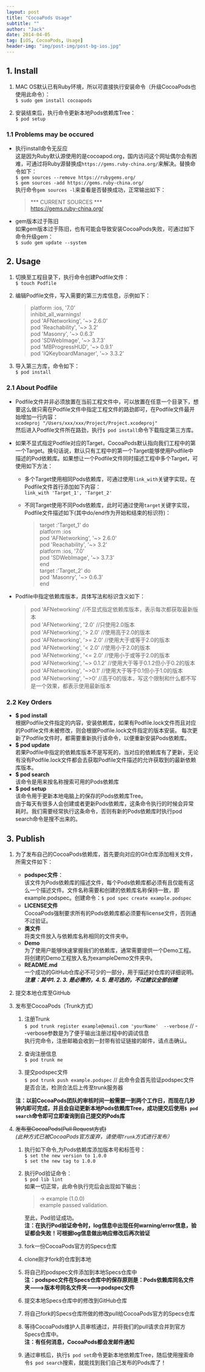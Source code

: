 ```yaml
---
layout: post
title: "CocoaPods Usage"
subtitle: ""
author: "Jack"
date: 2014-04-05
tag: [iOS, CocoaPods, Usage]
header-img: "img/post-img/post-bg-ios.jpg"
---
```


## 1. Install

1. MAC OS默认已有Ruby环境，所以可直接执行安装命令（升级CocoaPods也使用此命令）：  
   `$ sudo gem install cocoapods`

2. 安装结束后，执行命令更新本地Pods依赖库Tree：  
   `$ pod setup`

### 1.1 Problems may be occured
- 执行install命令无反应  
  这是因为Ruby默认源使用的是cocoapod.org，国内访问这个网址偶尔会有困难，可通过将Ruby源替换成`https://gems.ruby-china.org/`来解决。替换命令如下：  
  `$ gem sources --remove https://rubygems.org/`  
  `$ gem sources -add https://gems.ruby-china.org/`  
  执行命令`gem sources -l`来查看是否替换成功，正常输出如下：  

  >	*** CURRENT SOURCES ***  
  	https://gems.ruby-china.org/ 	

- gem版本过于陈旧  
  如果gem版本过于陈旧，也有可能会导致安装CocoaPods失败，可通过如下命令升级gem：  
  `$ sudo gem update --system`  

## 2. Usage
1. 切换至工程目录下，执行命令创建Podfile文件：  
   `$ touch Podfile`  

2. 编辑Podfile文件，写入需要的第三方库信息，示例如下：  

   >	platform :ios, '7.0'  
   	inhibit_all_warnings!  
   	pod 'AFNetworking', '~> 2.6.0'  
   	pod 'Reachability', '~> 3.2'  
   	pod 'Masonry', '~> 0.6.3'  
   	pod 'SDWebImage', '~> 3.7.3'  
   	pod 'MBProgressHUD', '~> 0.9.1'  
   	pod 'IQKeyboardManager', '~> 3.3.2'  

3. 导入第三方库，命令如下：  
   `$ pod install`  

### 2.1 About Podfile
-  Podfile文件并非必须放置在当前工程文件中，可以放置在任意一个目录下，想要这么做只需在Podfile文件中指定工程文件的路劲即可，在Podfile文件最开始增加一行内容：  
   `xcodeproj "/Users/xxx/xxx/Project/Project.xcodeproj"`  
   然后进入Podfile文件所在路劲，执行`$ pod install`命令下载指定第三方库。  

-  如果不显式指定Podfile对应的Target，CocoaPods默认指向我们工程中的第一个Target。换句话说，默认只有工程中的第一个Target能够使用Podfile中描述的Pod依赖库。如果想让一个Podfile文件同时描述工程中多个Target，可使用如下方法：  
   * 多个Target使用相同Pods依赖库，可通过使用`link_with`关键字实现，在Podfile文件首行添加如下内容：  
     `link_with 'Target_1', 'Target_2'`  
   * 不同Target使用不同Pods依赖库，此时可通过使用`target`关键字实现，Podfile文件描述如下(其中do/end作为开始和结束的标识符)：  

     >	target :'Target_1' do  
     	platform :ios  
     	pod 'AFNetworking', '~> 2.6.0'  
     	pod 'Reachability', '~> 3.2'  
     	platform :ios, '7.0'  
     	pod 'SDWebImage', '~> 3.7.3'  
     	end  
     	target :'Target_2' do  
     	pod 'Masonry', '~> 0.6.3'  
     	end  

-  Podfile中指定依赖库版本，具体写法和标识含义如下：  

   >	pod 'AFNetworking'	//不显式指定依赖库版本，表示每次都获取最新版本  
   	pod 'AFNetworking', '2.0'	//只使用2.0版本  
   	pod 'AFNetworking', '> 2.0'	//使用高于2.0的版本  
   	pod 'AFNetworking', '>= 2.0'	//使用大于或等于2.0的版本  
   	pod 'AFNetworking', '< 2.0'	//使用小于2.0的版本  
   	pod 'AFNetworking', '<= 2.0'	//使用小于或等于2.0的版本  
   	pod 'AFNetworking', '~> 0.1.2'	//使用大于等于0.1.2但小于0.2的版本  
   	pod 'AFNetworking', '~>0.1'	//使用大于等于0.1但小于1.0的版本  
   	pod 'AFNetworking', '~>0'	//高于0的版本，写这个限制和什么都不写是一个效果，都表示使用最新版本  

### 2.2 Key Orders
- **$ pod install**  
  根据Podfile文件指定的内容，安装依赖库，如果有Podfile.lock文件而且对应的Podfile文件未被修改，则会根据Podfile.lock文件指定的版本安装。 
  每次更新了Podfile文件时，都需要重新执行该命令，以便重新安装Pods依赖库。   
- **$ pod update**  
  若果Podfile中指定的依赖库版本不是写死的，当对应的依赖库有了更新，无论有没有Podfile.lock文件都会去获取Podfile文件描述的允许获取到的最新依赖库版本。  
- **$ pod search**  
  该命令是用来按名称搜索可用的Pods依赖库  
- **$ pod setup**  
  该命令用于更新本地电脑上的保存的Pods依赖库Tree。  
  由于每天有很多人会创建或者更新Pods依赖库，这条命令执行的时候会异常耗时。我们需要经常执行这条命令，否则有新的Pods依赖库时执行pod search命令是搜不出来的。   

## 3. Publish
1. 为了发布自己的CocoaPods依赖库，首先要向对应的Git仓库添加相关文件，所需文件如下：  
   - **podspec文件**：  
     该文件为Pods依赖库的描述文件，每个Pods依赖库都必须有且仅能有这么一个描述文件。文件名称需要和创建的依赖库名称保持一致，即example.podspec。创建命令：`$ pod spec create example.podspec`  
   - **LICENSE文件**  
     CocoaPods强制要求所有的Pods依赖库都必须要有license文件，否则通不过验证。  
   - **类文件**  
     将类文件放入与依赖库名称相同的文件夹中。  
   - **Demo**  
     为了使用户能够快速掌握我们的依赖库，通常需要提供一个Demo工程。将创建的Demo工程放入名为exampleDemo文件夹中。  
   - **README.md**  
     一个成功的GitHub仓库必不可少的一部分，用于描述对仓库的详细说明。  
     ***注意：其中1. 2. 3. 是必需的，4. 5. 是可选的，不过建议全部创建***  

2. 提交本地仓库至GitHub

3. 发布至CocoaPods（Trunk方式）
   1. 注册Trunk  
      `$ pod trunk register example@email.com 'yourName'  --verbose` // --verbose参数是为了便于输出注册过程中的调试信息  
      执行完命令，注册邮箱会收到一封带有验证链接的邮件，请点击确认。

   2. 查询注册信息  
      `$ pod trunk me`  

   3. 提交podspec文件  
      `$ pod trunk push example.podspec` // 此命令会首先验证podspec文件是否合法，检测合法后上传至trunk服务器

   **注：以前CocoaPods团队的审核时间一般需要一到两个工作日，而现在几秒钟内即可完成，并且会自动更新本地Pods依赖库Tree，成功提交后使用`$ pod search`命令即可立即查询到自己提交的Pods库**


4. ~~发布至CocoaPods(Pull Request方式)~~  
   *(此种方式已被CocoaPods官方废弃，请使用`Trunk`方式进行发布）*

   1. 执行如下命令,为Pods依赖库添加版本号和标签号：  
      `$ set the new version to 1.0.0`  
      `$ set the new tag to 1.0.0`  
   2. 执行Pod验证命令：  
      `$ pod lib lint`  
      如果一切正常，此命令执行完后会出现如下输出：  

      >	-> example (1.0.0)  
      	example passed validation.  

      至此，Pod验证成功。  
      **注：在执行Pod验证命令时，log信息中出现任何warning/error信息，验证都会失败！可根据log信息做出响应修改后再次验证**  

   3. fork一份CocoaPods官方的Specs仓库  

   4. clone刚才fork的仓库到本地   

   5. 将自己的podspec文件添加到本地Specs仓库中  
      **注：podspec文件在Specs仓库中的保存原则是：Pods依赖库同名文件夹--->版本号同名文件夹--->podspec文件**  
   6. 提交本地Specs仓库中的修改到GitHub仓库  

   7. 将自己fork的Specs仓库所做的修改pull给CocoaPods官方的Specs仓库  

   8. 等待CocoaPods维护人员审核通过，并将我们的pull请求合并到官方Specs仓库中。  
      **注：有任何消息，CocoaPods都会发邮件通知**  
   9. 通过审核后，执行`$ pod set`命令更新本地依赖库Tree，随后使用搜索命令`$ pod search`搜索，就能找到我们自己发布的Pods库了！









